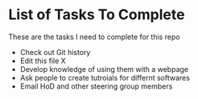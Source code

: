 # List of Tasks To Complete

These are the tasks I need to complete for this repo

- Check out Git history
- Edit this file X
- Develop knowledge of using them with a webpage
- Ask people to create tutroials for differnt softwares
- Email HoD and other steering group members